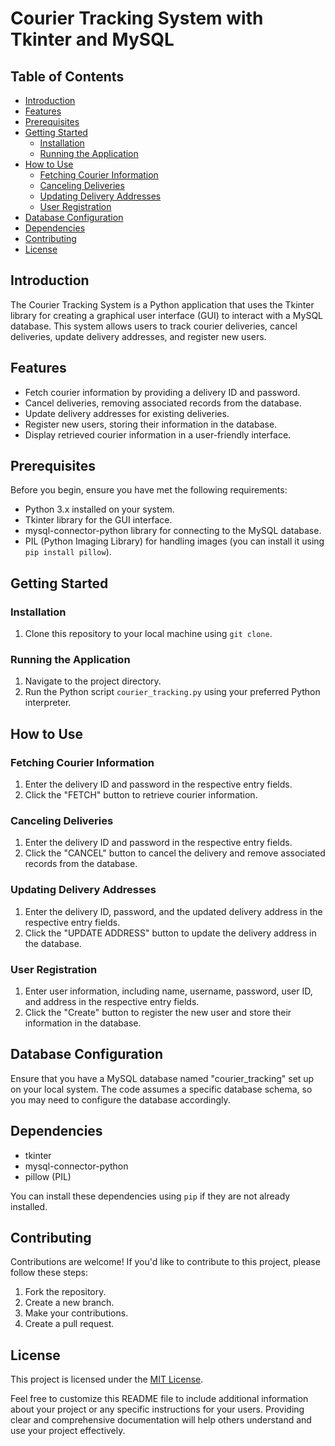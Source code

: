 # Courier Tracking System with Tkinter and MySQL

## Table of Contents
- [Introduction](#introduction)
- [Features](#features)
- [Prerequisites](#prerequisites)
- [Getting Started](#getting-started)
  - [Installation](#installation)
  - [Running the Application](#running-the-application)
- [How to Use](#how-to-use)
  - [Fetching Courier Information](#fetching-courier-information)
  - [Canceling Deliveries](#canceling-deliveries)
  - [Updating Delivery Addresses](#updating-delivery-addresses)
  - [User Registration](#user-registration)
- [Database Configuration](#database-configuration)
- [Dependencies](#dependencies)
- [Contributing](#contributing)
- [License](#license)

## Introduction
The Courier Tracking System is a Python application that uses the Tkinter library for creating a graphical user interface (GUI) to interact with a MySQL database. This system allows users to track courier deliveries, cancel deliveries, update delivery addresses, and register new users.

## Features
- Fetch courier information by providing a delivery ID and password.
- Cancel deliveries, removing associated records from the database.
- Update delivery addresses for existing deliveries.
- Register new users, storing their information in the database.
- Display retrieved courier information in a user-friendly interface.

## Prerequisites
Before you begin, ensure you have met the following requirements:
- Python 3.x installed on your system.
- Tkinter library for the GUI interface.
- mysql-connector-python library for connecting to the MySQL database.
- PIL (Python Imaging Library) for handling images (you can install it using `pip install pillow`).

## Getting Started
### Installation
1. Clone this repository to your local machine using `git clone`.

### Running the Application
1. Navigate to the project directory.
2. Run the Python script `courier_tracking.py` using your preferred Python interpreter.

## How to Use
### Fetching Courier Information
1. Enter the delivery ID and password in the respective entry fields.
2. Click the "FETCH" button to retrieve courier information.

### Canceling Deliveries
1. Enter the delivery ID and password in the respective entry fields.
2. Click the "CANCEL" button to cancel the delivery and remove associated records from the database.

### Updating Delivery Addresses
1. Enter the delivery ID, password, and the updated delivery address in the respective entry fields.
2. Click the "UPDATE ADDRESS" button to update the delivery address in the database.

### User Registration
1. Enter user information, including name, username, password, user ID, and address in the respective entry fields.
2. Click the "Create" button to register the new user and store their information in the database.

## Database Configuration
Ensure that you have a MySQL database named "courier_tracking" set up on your local system. The code assumes a specific database schema, so you may need to configure the database accordingly.

## Dependencies
- tkinter
- mysql-connector-python
- pillow (PIL)

You can install these dependencies using `pip` if they are not already installed.

## Contributing
Contributions are welcome! If you'd like to contribute to this project, please follow these steps:
1. Fork the repository.
2. Create a new branch.
3. Make your contributions.
4. Create a pull request.

## License
This project is licensed under the [MIT License](LICENSE).

Feel free to customize this README file to include additional information about your project or any specific instructions for your users. Providing clear and comprehensive documentation will help others understand and use your project effectively.

